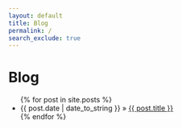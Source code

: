 ```yaml
---
layout: default
title: Blog
permalink: /
search_exclude: true
---
```


# Blog

<ul class="posts">
   {% for post in site.posts %}
      <li><span>{{ post.date | date_to_string }}</span> &raquo; <a href="{{ site.baseurl }}{{ post.url }}">{{ post.title }}</a></li>
   {% endfor %}
</ul>
